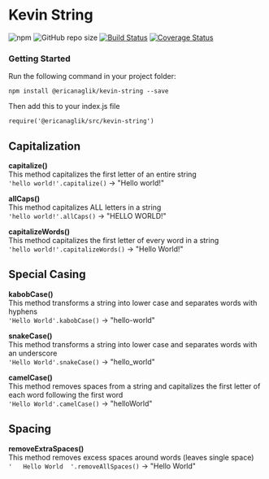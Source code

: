 # Kevin String 
![npm](https://img.shields.io/npm/v/@ericanaglik/kevin-string?style=for-the-badge) 
![GitHub repo size](https://img.shields.io/github/repo-size/ericanaglik/kevin-string?style=for-the-badge)
[![Build Status](https://travis-ci.com/ericanaglik/kevin-string.svg?branch=master)](https://travis-ci.com/ericanaglik/kevin-string)
[![Coverage Status](https://coveralls.io/repos/github/ericanaglik/kevin-string/badge.svg?branch=master)](https://coveralls.io/github/ericanaglik/kevin-string?branch=master)

### Getting Started
Run the following command in your project folder: <br/>
```
npm install @ericanaglik/kevin-string --save
``` 
Then add this to your index.js file <br/>
```
require('@ericanaglik/src/kevin-string')
```

## Capitalization 
**capitalize()** </br> 
This method capitalizes the first letter of an entire string </br> 
`'hello world!'.capitalize()` &#8594; "Hello world!"

**allCaps()** </br> 
This method capitalizes ALL letters in a string </br> 
`'hello world!'.allCaps()` &#8594; "HELLO WORLD!"

**capitalizeWords()** </br> 
This method capitalizes the first letter of every word in a string </br> 
`'hello world!'.capitalizeWords()` &#8594; "Hello World!"

## Special Casing 
**kabobCase()** </br> 
This method transforms a string into lower case and separates words with hyphens </br> 
`'Hello World'.kabobCase()` &#8594; "hello-world"

**snakeCase()** </br> 
This method transforms a string into lower case and separates words with an underscore </br> 
`'Hello World'.snakeCase()` &#8594; "hello_world"

**camelCase()** </br> 
This method removes spaces from a string and capitalizes the first letter of each word following the first word </br> 
`'Hello World'.camelCase()` &#8594; "helloWorld"

## Spacing 

**removeExtraSpaces()** </br> 
This method removes excess spaces around words (leaves single space) </br> 
`'   Hello World  '.removeAllSpaces()` &#8594; "Hello World"